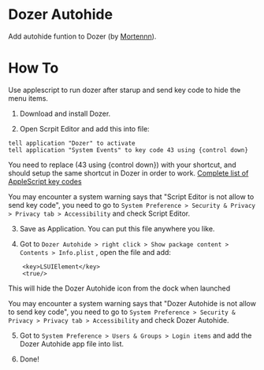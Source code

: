 # Dozer Autohide
Add autohide funtion to Dozer (by [Mortennn](https://github.com/Mortennn/Dozer)).

# How To
Use applescript to run dozer after starup and send key code to hide the menu items.

1. Download and install Dozer.

2. Open Scrpit Editor and add this into file:

```applescript
tell application "Dozer" to activate
tell application "System Events" to key code 43 using {control down}
```

You need to replace (43 using {control down}) with your shortcut, and should setup the same shortcut in Dozer in order to work.
[Complete list of AppleScript key codes](https://eastmanreference.com/complete-list-of-applescript-key-codes)

You may encounter a system warning says that "Script Editor is not allow to send key code", you need to go to `System Preference > Security & Privacy > Privacy tab > Accessibility` and check Script Editor.

3. Save as Application. You can put this file anywhere you like.

4. Got to `Dozer Autohide > right click > Show package content > Contents > Info.plist` , open the file and add:
```
	<key>LSUIElement</key>
	<true/>
```
This will hide the Dozer Autohide icon from the dock when launched

You may encounter a system warning says that "Dozer Autohide is not allow to send key code", you need to go to `System Preference > Security & Privacy > Privacy tab > Accessibility` and check Dozer Autohide.

5. Got to `System Preference > Users & Groups > Login items` and add the Dozer Autohide app file into list.

6. Done!
